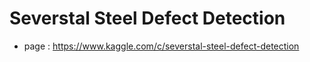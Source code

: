 # Severstal Steel Defect Detection

- page : https://www.kaggle.com/c/severstal-steel-defect-detection


